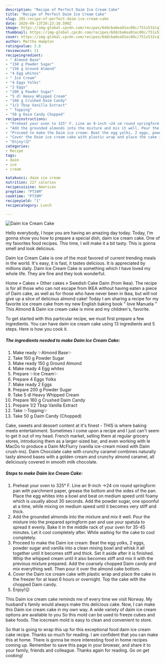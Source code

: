 ```yaml
---
description: "Recipe of Perfect Daim Ice Cream Cake"
title: "Recipe of Perfect Daim Ice Cream Cake"
slug: 285-recipe-of-perfect-daim-ice-cream-cake
date: 2020-09-13T20:23:10.590Z
image: https://img-global.cpcdn.com/recipes/6ddcba6ea91ec80c/751x532cq70/daim-ice-cream-cake-recipe-main-photo.jpg
thumbnail: https://img-global.cpcdn.com/recipes/6ddcba6ea91ec80c/751x532cq70/daim-ice-cream-cake-recipe-main-photo.jpg
cover: https://img-global.cpcdn.com/recipes/6ddcba6ea91ec80c/751x532cq70/daim-ice-cream-cake-recipe-main-photo.jpg
author: Martha Hampton
ratingvalue: 3.8
reviewcount: 11
recipeingredient:
- " Almond Base"
- "150 g Powder Sugar"
- "150 g Ground Almond"
- "4 Egg whites"
- " Ice Cream"
- "4 Eggs Yolks"
- "2 Eggs"
- "200 g Powder Sugar"
- "5 dl Heavy Whipped Cream"
- "160 g Crushed Daim Candy"
- "1/2 Tbsp Vanilla Extract"
- " Topping"
- "50 g Daim Candy Chopped"
recipeinstructions:
- "Preheat your oven to 325° F. Line an 9-inch →24 cm round springform pan with parchment paper, grease the bottom and the sides of the pan. Place the egg whites into a bowl and beat on medium speed until foamy which is usually about 30 seconds. Add the powder sugar, one spoonful at a time, while mixing on medium speed until it becomes very stiff and thick."
- "Add the grounded almonds into the mixture and mix it well. Pour the mixture into the prepared springform pan and use your spatula to spread it evenly. Bake it in the middle rack of your oven for 35-45 minutes. Let it cool completely after. While waiting for the cake to cool completely."
- "Proceed to make the Daim ice cream: Beat the egg yolks, 2 eggs, powder sugar and vanilla into a clean mixing bowl and whisk it all together until it becomes stiff and thick. Set it aside after it is finished. Whip the whipped cream until it also becomes stiff and mix it with the previous mixture prepared. Add the coarsely chopped Daim candy and mix everything well. Then pour it over the almond cake bottom."
- "Cover the Daim ice cream cake with plastic wrap and place the cake in the freezer for at least 6 hours or overnight. Top the cake with the chopped Daim candy."
- "Enjoy!😉"
categories:
- Recipe
tags:
- daim
- ice
- cream

katakunci: daim ice cream 
nutrition: 227 calories
recipecuisine: American
preptime: "PT34M"
cooktime: "PT39M"
recipeyield: "1"
recipecategory: Lunch

---
```



![Daim Ice Cream Cake](https://img-global.cpcdn.com/recipes/6ddcba6ea91ec80c/751x532cq70/daim-ice-cream-cake-recipe-main-photo.jpg)

Hello everybody, I hope you are having an amazing day today. Today, I'm gonna show you how to prepare a special dish, daim ice cream cake. One of my favorites food recipes. This time, I will make it a bit tasty. This is gonna smell and look delicious.

Daim Ice Cream Cake is one of the most favored of current trending meals in the world. It's easy, it is fast, it tastes delicious. It is appreciated by millions daily. Daim Ice Cream Cake is something which I have loved my whole life. They are fine and they look wonderful.

Home » Cakes » Other cakes » Swedish Cake Daim (from Ikea). The recipe is for all those who can not escape from IKEA without having eaten a piece of Daim cake, as well as for those who have never been in Ikea, but will not give up a slice of delicious almond cake! Today I am sharing a recipe for my favorite ice cream cake from my new English baking book &#34; love Manuela &#34; This Almond &amp; Daim ice cream cake is mine and my children&#39;s, favorite.


To get started with this particular recipe, we must first prepare a few ingredients. You can have daim ice cream cake using 13 ingredients and 5 steps. Here is how you cook it.

<!--inarticleads1-->

##### The ingredients needed to make Daim Ice Cream Cake:

1. Make ready  ✨Almond Base✨
1. Take 150 g Powder Sugar
1. Make ready 150 g Ground Almond
1. Make ready 4 Egg whites
1. Prepare  ✨Ice Cream✨
1. Prepare 4 Eggs Yolks
1. Make ready 2 Eggs
1. Prepare 200 g Powder Sugar
1. Take 5 dl Heavy Whipped Cream
1. Prepare 160 g Crushed Daim Candy
1. Prepare 1/2 Tbsp Vanilla Extract
1. Take  ✨Topping✨
1. Take 50 g Daim Candy (Chopped)


Cake, sweets and dessert content at it&#39;s finest - THIS is where baking meets entertainment. Sometimes I come upon a recipe and I just can&#39;t seem to get it out of my head. French market, selling them at regular grocery stores, introducing them as a larger-sized bar, and even working with le MacDo to produce a Daim McFlurry (vanilla ice-cream mixed with Daim crush-ins). Daim Chocolate cake with crunchy caramel combines naturally tasty almond bases with a golden cream and crunchy almond caramel, all deliciously covered in smooth milk chocolate. 

<!--inarticleads2-->

##### Steps to make Daim Ice Cream Cake:

1. Preheat your oven to 325° F. Line an 9-inch →24 cm round springform pan with parchment paper, grease the bottom and the sides of the pan. Place the egg whites into a bowl and beat on medium speed until foamy which is usually about 30 seconds. Add the powder sugar, one spoonful at a time, while mixing on medium speed until it becomes very stiff and thick.
1. Add the grounded almonds into the mixture and mix it well. Pour the mixture into the prepared springform pan and use your spatula to spread it evenly. Bake it in the middle rack of your oven for 35-45 minutes. Let it cool completely after. While waiting for the cake to cool completely.
1. Proceed to make the Daim ice cream: Beat the egg yolks, 2 eggs, powder sugar and vanilla into a clean mixing bowl and whisk it all together until it becomes stiff and thick. Set it aside after it is finished. Whip the whipped cream until it also becomes stiff and mix it with the previous mixture prepared. Add the coarsely chopped Daim candy and mix everything well. Then pour it over the almond cake bottom.
1. Cover the Daim ice cream cake with plastic wrap and place the cake in the freezer for at least 6 hours or overnight. Top the cake with the chopped Daim candy.
1. Enjoy!😉


This Daim ice cream cake reminds me of every time we visit Norway. My husband&#39;s family would always make this delicious cake. Now, I can make this Daim ice cream cake in my own way. A wide variety of daim ice cream options are available to you So this mold can be used to freeze cubes and bake foods. The icecream mold is easy to clean and convenient to store. 

So that is going to wrap this up for this exceptional food daim ice cream cake recipe. Thanks so much for reading. I am confident that you can make this at home. There is gonna be more interesting food in home recipes coming up. Remember to save this page in your browser, and share it to your family, friends and colleague. Thanks again for reading. Go on get cooking!
